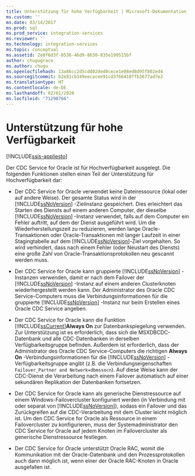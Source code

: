 ```yaml
---
title: Unterstützung für hohe Verfügbarkeit | Microsoft-Dokumentation
ms.custom: ''
ms.date: 03/14/2017
ms.prod: sql
ms.prod_service: integration-services
ms.reviewer: ''
ms.technology: integration-services
ms.topic: conceptual
ms.assetid: 2e0f6d3f-0536-46d9-8630-835e199515bf
author: chugugrace
ms.author: chugu
ms.openlocfilehash: 13a86cc2d5cdd02ded0cece1e08ed8d95f802ed4
ms.sourcegitcommit: b2e81cb349eecacee91cd3766410ffb3677ad7e2
ms.translationtype: HT
ms.contentlocale: de-DE
ms.lasthandoff: 02/01/2020
ms.locfileid: "71298766"
---
```

# <a name="high-availability-support"></a>Unterstützung für hohe Verfügbarkeit

[!INCLUDE[ssis-appliesto](../../includes/ssis-appliesto-ssvrpluslinux-asdb-asdw-xxx.md)]


  Der CDC Service for Oracle ist für Hochverfügbarkeit ausgelegt. Die folgenden Funktionen stellen einen Teil der Unterstützung für Hochverfügbarkeit dar:  
  
-   Der CDC Service for Oracle verwendet keine Dateiressource (lokal oder auf andere Weise). Der gesamte Status wird in der [!INCLUDE[ssNoVersion](../../includes/ssnoversion-md.md)] -Zielinstanz gespeichert. Dies erleichtert das Starten des Diensts auf einem anderen Computer, der dieselbe [!INCLUDE[ssNoVersion](../../includes/ssnoversion-md.md)] -Instanz verwendet, falls auf dem Computer ein Fehler auftritt, auf dem der Dienst ausgeführt wird. Um die Wiederherstellungszeit zu reduzieren, werden lange Oracle-Transaktionen oder Oracle-Transaktionen mit langer Laufzeit in einer Stagingtabelle auf dem [!INCLUDE[ssNoVersion](../../includes/ssnoversion-md.md)]-Ziel vorgehalten. So wird verhindert, dass nach einem Fehler (oder Neustart des Diensts) eine große Zahl von Oracle-Transaktionsprotokollen neu gescannt werden muss.  
  
-   Der CDC Service for Oracle kann gruppierte [!INCLUDE[ssNoVersion](../../includes/ssnoversion-md.md)] -Instanzen verwenden, damit er nach dem Failover der [!INCLUDE[ssNoVersion](../../includes/ssnoversion-md.md)] -Instanz auf einem anderen Clusterknoten wiederhergestellt werden kann. Der Administrator des Oracle CDC Service-Computers muss die Verbindungsinformationen für die gruppierte [!INCLUDE[ssNoVersion](../../includes/ssnoversion-md.md)] -Instanz nur beim Erstellen eines Oracle CDC Service angeben.  
  
-   Der CDC Service for Oracle kann die Funktion [!INCLUDE[ssCurrent](../../includes/sscurrent-md.md)]**Always On** zur Datenbankspiegelung verwenden. Zur Unterstützung ist es erforderlich, dass sich die MSXDBCDC-Datenbank und alle CDC-Datenbanken in derselben Verfügbarkeitsgruppe befinden. Außerdem ist erforderlich, dass der Administrator des Oracle CDC Service-Computers die richtigen **Always On** -Verbindungsinformationen für die [!INCLUDE[ssNoVersion](../../includes/ssnoversion-md.md)] -Verfügbarkeitsgruppe angibt (z.B. die Verbindungseigenschaften `Failover_Partner and Network=dbmssocn`). Auf diese Weise kann der CDC-Dienst die Verarbeitung nach einem Failover automatisch auf einer sekundären Replikation der Datenbanken fortsetzen.  
  
-   Der CDC Service for Oracle kann als generische Dienstressource auf einem Windows-Failovercluster konfiguriert werden (in Verbindung mit oder separat von [!INCLUDE[ssNoVersion](../../includes/ssnoversion-md.md)]), sodass ein Failover und das Zurückgreifen auf die CDC-Verarbeitung mit dem Cluster leicht möglich ist. Um den CDC Service for Oracle als Ressource in einem Failovercluster zu konfigurieren, muss der Systemadministrator den CDC Service for Oracle auf jedem Knoten im Failovercluster als generische Dienstressource festlegen.  
  
-   Der CDC Service for Oracle unterstützt Oracle RAC, womit die Kommunikation mit der Oracle-Datenbank und den Prozessprotokollen auch dann möglich ist, wenn einer der Oracle RAC-Knoten in Oracle ausgefallen ist.  
  
  

